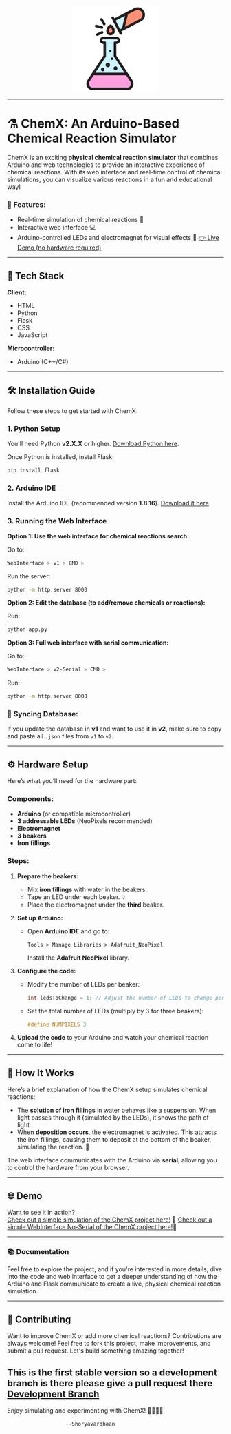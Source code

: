 <p align="center">
  <img src="WebInterface/v1/image.png" alt="ChemX Logo" width="200"/>
</p>

---

# ⚗️ ChemX: An Arduino-Based Chemical Reaction Simulator

ChemX is an exciting **physical chemical reaction simulator** that combines Arduino and web technologies to provide an interactive experience of chemical reactions. With its web interface and real-time control of chemical simulations, you can visualize various reactions in a fun and educational way!

### 🌟 Features:
- Real-time simulation of chemical reactions 🧪
- Interactive web interface 💻
- Arduino-controlled LEDs and electromagnet for visual effects 🔬
[ 👉 Live Demo (no hardware required) ](https://chemx001.netlify.app/)



---

## 🚀 Tech Stack

**Client:**  
- HTML  
- Python  
- Flask  
- CSS  
- JavaScript

**Microcontroller:**  
- Arduino (C++/C#)

---

## 🛠️ Installation Guide

Follow these steps to get started with ChemX:

### 1. Python Setup
You'll need Python **v2.X.X** or higher. [Download Python here](https://www.python.org/downloads/).

Once Python is installed, install Flask:
```bash
pip install flask
```

### 2. Arduino IDE
Install the Arduino IDE (recommended version **1.8.16**). [Download it here](https://www.arduino.cc/en/software).

### 3. Running the Web Interface

**Option 1: Use the web interface for chemical reactions search:**

Go to:
```bash
WebInterface > v1 > CMD >
```
Run the server:
```bash
python -m http.server 8000
```

**Option 2: Edit the database (to add/remove chemicals or reactions):**

Run:
```bash
python app.py
```

**Option 3: Full web interface with serial communication:**

Go to:
```bash
WebInterface > v2-Serial > CMD >
```
Run:
```bash
python -m http.server 8000
```

### 🔄 **Syncing Database:**

If you update the database in **v1** and want to use it in **v2**, make sure to copy and paste all `.json` files from `v1` to `v2`.

---

## ⚙️ Hardware Setup

Here’s what you’ll need for the hardware part:

### Components:
- **Arduino** (or compatible microcontroller)
- **3 addressable LEDs** (NeoPixels recommended)
- **Electromagnet**  
- **3 beakers**
- **Iron fillings**

### Steps:

1. **Prepare the beakers:**
   - Mix **iron fillings** with water in the beakers.
   - Tape an LED under each beaker. 💡
   - Place the electromagnet under the **third** beaker.

2. **Set up Arduino:**
   - Open **Arduino IDE** and go to:
     ```
     Tools > Manage Libraries > Adafruit_NeoPixel
     ```
     Install the **Adafruit NeoPixel** library.

3. **Configure the code:**
   - Modify the number of LEDs per beaker:
     ```cpp
     int ledsToChange = 1; // Adjust the number of LEDs to change per color
     ```
   - Set the total number of LEDs (multiply by 3 for three beakers):
     ```cpp
     #define NUMPIXELS 3
     ```

4. **Upload the code** to your Arduino and watch your chemical reaction come to life!

---

## 📖 How It Works

Here’s a brief explanation of how the ChemX setup simulates chemical reactions:

- The **solution of iron fillings** in water behaves like a suspension. When light passes through it (simulated by the LEDs), it shows the path of light.
- When **deposition occurs**, the electromagnet is activated. This attracts the iron fillings, causing them to deposit at the bottom of the beaker, simulating the reaction. 🧲

The web interface communicates with the Arduino via **serial**, allowing you to control the hardware from your browser.

---

## 🌐 Demo

Want to see it in action?  
[Check out a simple simulation of the ChemX project here!](https://wokwi.com/projects/411270808226922497) 🎉
[Check out a simple WebInterface No-Serial of the ChemX project here!](https://chemx001.netlify.app/)🎉

---

### 📚 Documentation

Feel free to explore the project, and if you're interested in more details, dive into the code and web interface to get a deeper understanding of how the Arduino and Flask communicate to create a live, physical chemical reaction simulation.

---

## 🤝 Contributing

Want to improve ChemX or add more chemical reactions? Contributions are always welcome! Feel free to fork this project, make improvements, and submit a pull request. Let's build something amazing together!

This is the first stable version so a development branch is there please give a pull request there
[Development Branch](https://github.com/vassu-v/ChemX_001/tree/Development) 
---

Enjoy simulating and experimenting with ChemX! 👩‍🔬👨‍🔬

                       --Shoryavardhaan
